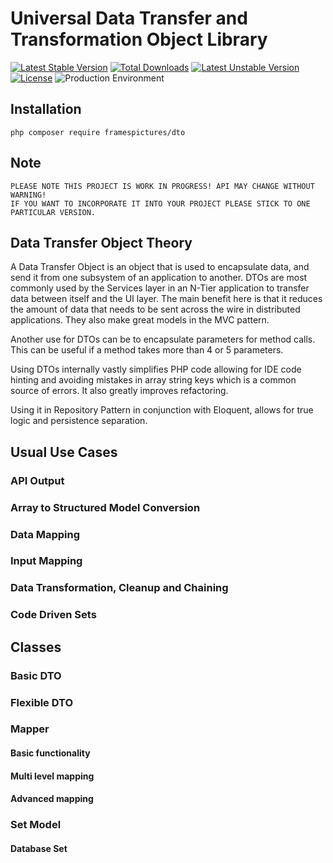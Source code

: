 # Universal Data Transfer and Transformation Object Library

[![Latest Stable Version](https://poser.pugx.org/framesnpictures/universal-dto/v/stable)](https://packagist.org/packages/framesnpictures/universal-dto)
[![Total Downloads](https://poser.pugx.org/framesnpictures/universal-dto/downloads)](https://packagist.org/packages/framesnpictures/universal-dto)
[![Latest Unstable Version](https://poser.pugx.org/framesnpictures/universal-dto/v/unstable)](https://packagist.org/packages/framesnpictures/universal-dto)
[![License](https://poser.pugx.org/framesnpictures/universal-dto/license)](https://packagist.org/packages/framesnpictures/universal-dto)
![Production Environment](https://travis-ci.org/FramesNPictures/universal-dto.svg?branch=master "Production Environment")

## Installation

```
php composer require framespictures/dto
```

## Note

    PLEASE NOTE THIS PROJECT IS WORK IN PROGRESS! API MAY CHANGE WITHOUT WARNING!
    IF YOU WANT TO INCORPORATE IT INTO YOUR PROJECT PLEASE STICK TO ONE PARTICULAR VERSION.

## Data Transfer Object Theory

A Data Transfer Object is an object that is used to encapsulate data, and send it from one subsystem of an application to another. DTOs are most commonly used by the Services layer in an N-Tier application to transfer data between itself and the UI layer. The main benefit here is that it reduces the amount of data that needs to be sent across the wire in distributed applications. They also make great models in the MVC pattern.

Another use for DTOs can be to encapsulate parameters for method calls. This can be useful if a method takes more than 4 or 5 parameters.

Using DTOs internally vastly simplifies PHP code allowing for IDE code hinting and avoiding mistakes in array string keys which is a common source of errors. It also greatly improves refactoring.

Using it in Repository Pattern in conjunction with Eloquent, allows for true logic and persistence separation.

## Usual Use Cases

### API Output

### Array to Structured Model Conversion

### Data Mapping

### Input Mapping

### Data Transformation, Cleanup and Chaining

### Code Driven Sets

## Classes

### Basic DTO

### Flexible DTO

### Mapper

#### Basic functionality

#### Multi level mapping

#### Advanced mapping

### Set Model

#### Database Set